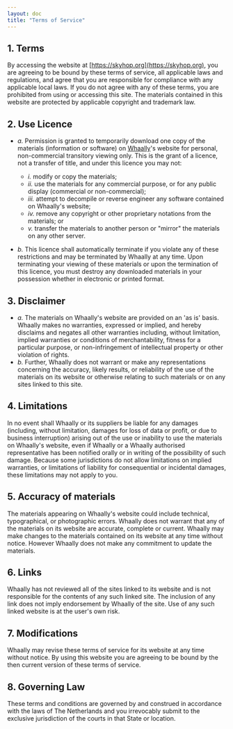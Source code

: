 ```yaml
---
layout: doc
title: "Terms of Service"
---
```


## 1. Terms
By accessing the website at [https://skyhop.org](https://skyhop.org), you are agreeing to be bound by these terms of service, all applicable laws and regulations, and agree that you are responsible for compliance with any applicable local laws. If you do not agree with any of these terms, you are prohibited from using or accessing this site. The materials contained in this website are protected by applicable copyright and trademark law.

## 2. Use Licence

+ *a.* Permission is granted to temporarily download one copy of the materials (information or software) on [Whaally](https://corstianboerman.com/whaally.html)'s website for personal, non-commercial transitory viewing only. This is the grant of a licence, not a transfer of title, and under this licence you may not:
    + *i.* modify or copy the materials;
    + *ii.* use the materials for any commercial purpose, or for any public display (commercial or non-commercial);
    + *iii.* attempt to decompile or reverse engineer any software contained on Whaally's website;
    + *iv.* remove any copyright or other proprietary notations from the materials; or
    + *v.* transfer the materials to another person or "mirror" the materials on any other server.

+ *b.* This licence shall automatically terminate if you violate any of these restrictions and may be terminated by Whaally at any time. Upon terminating your viewing of these materials or upon the termination of this licence, you must destroy any downloaded materials in your possession whether in electronic or printed format.

## 3. Disclaimer
+ *a.* The materials on Whaally's website are provided on an 'as is' basis. Whaally makes no warranties, expressed or implied, and hereby disclaims and negates all other warranties including, without limitation, implied warranties or conditions of merchantability, fitness for a particular purpose, or non-infringement of intellectual property or other violation of rights.
+ *b.* Further, Whaally does not warrant or make any representations concerning the accuracy, likely results, or reliability of the use of the materials on its website or otherwise relating to such materials or on any sites linked to this site.

## 4. Limitations
In no event shall Whaally or its suppliers be liable for any damages (including, without limitation, damages for loss of data or profit, or due to business interruption) arising out of the use or inability to use the materials on Whaally's website, even if Whaally or a Whaally authorised representative has been notified orally or in writing of the possibility of such damage. Because some jurisdictions do not allow limitations on implied warranties, or limitations of liability for consequential or incidental damages, these limitations may not apply to you.

## 5. Accuracy of materials
The materials appearing on Whaally's website could include technical, typographical, or photographic errors. Whaally does not warrant that any of the materials on its website are accurate, complete or current. Whaally may make changes to the materials contained on its website at any time without notice. However Whaally does not make any commitment to update the materials.

## 6. Links
Whaally has not reviewed all of the sites linked to its website and is not responsible for the contents of any such linked site. The inclusion of any link does not imply endorsement by Whaally of the site. Use of any such linked website is at the user's own risk.

## 7. Modifications
Whaally may revise these terms of service for its website at any time without notice. By using this website you are agreeing to be bound by the then current version of these terms of service.

## 8. Governing Law
These terms and conditions are governed by and construed in accordance with the laws of The Netherlands and you irrevocably submit to the exclusive jurisdiction of the courts in that State or location.